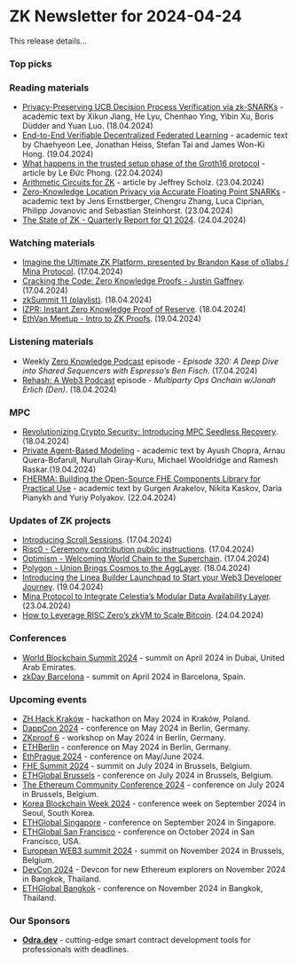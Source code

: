 # ZK Newsletter for 2024-04-24
This release details...

### Top picks

### Reading materials 
* [Privacy-Preserving UCB Decision Process Verification via zk-SNARKs](https://arxiv.org/pdf/2404.12186) - academic text by Xikun Jiang, He Lyu, Chenhao Ying, Yibin Xu, Boris Düdder and Yuan Luo. (18.04.2024)
* [End-to-End Verifiable Decentralized Federated Learning](https://arxiv.org/pdf/2404.12623) - academic text by Chaehyeon Lee, Jonathan Heiss, Stefan Tai and James Won-Ki Hong. (19.04.2024)
* [What happens in the trusted setup phase of the Groth16 protocol](https://leducphong.medium.com/what-happens-in-the-trusted-setup-phase-of-the-groth16-protocol-0a7764ac8080) - article by Le Đức Phong. (22.04.2024)
* [Arithmetic Circuits for ZK](https://www.rareskills.io/post/arithmetic-circuit) - article by Jeffrey Scholz. (23.04.2024)
* [Zero-Knowledge Location Privacy via Accurate Floating Point SNARKs](https://arxiv.org/pdf/2404.14983) - academic text by Jens Ernstberger, Chengru Zhang, Luca Ciprian, Philipp Jovanovic and Sebastian Steinhorst. (23.04.2024)
* [The State of ZK - Quarterly Report for Q1 2024](https://zkv.xyz/the-state-of-zk/). (24.04.2024)

### Watching materials
* [Imagine the Ultimate ZK Platform, presented by Brandon Kase of o1labs / Mina Protocol](https://www.youtube.com/watch?v=dSfKQqTcW0I). (17.04.2024)
* [Cracking the Code: Zero Knowledge Proofs - Justin Gaffney](https://www.youtube.com/watch?v=BnaLs11rRSA). (17.04.2024)
* [zkSummit 11 (playlist)](https://www.youtube.com/playlist?list=PLj80z0cJm8QFy2umHqu77a8dbZSqpSH54). (18.04.2024)
* [IZPR: Instant Zero Knowledge Proof of Reserve](https://www.youtube.com/watch?v=7LOR8ZtBhQ4). (18.04.2024)
* [EthVan Meetup - Intro to ZK Proofs](https://www.youtube.com/watch?v=jUBVx7tmOws). (19.04.2024)

### Listening materials
* Weekly [Zero Knowledge Podcast](https://zeroknowledge.fm/320-2/) episode - *Episode 320: A Deep Dive into Shared Sequencers with Espresso’s Ben Fisch*. (17.04.2024) 
* [Rehash: A Web3 Podcast](https://www.youtube.com/watch?v=ErdxzFt1rEo) episode - *Multiparty Ops Onchain w/Jonah Erlich (Den)*. (18.04.2024) 

### MPC
* [Revolutionizing Crypto Security: Introducing MPC Seedless Recovery](https://medium.com/@theconnecterofficial/revolutionizing-crypto-security-introducing-mpc-seedless-recovery-e82055ea1520). (18.04.2024)
* [Private Agent-Based Modeling](https://arxiv.org/pdf/2404.12983) - academic text by Ayush Chopra, Arnau Quera-Bofarull, Nurullah Giray-Kuru, Michael Wooldridge and Ramesh Raskar.(19.04.2024)
* [FHERMA: Building the Open-Source FHE Components Library for Practical Use](https://eprint.iacr.org/2024/612.pdf) - academic text by Gurgen Arakelov, Nikita Kaskov, Daria Pianykh and Yuriy Polyakov. (22.04.2024)

### Updates of ZK projects
* [Introducing Scroll Sessions](https://scroll.io/blog/introducing-scroll-sessions). (17.04.2024)
* [Risc0 - Ceremony contribution public instructions](https://www.risczero.com/blog/ceremony-contribution-public-instructions). (17.04.2024)
* [Optimism - Welcoming World Chain to the Superchain](https://optimism.mirror.xyz/I4OlaW1XCW55FAsS0_S8uUqVz3wLZ-fS-4_f5vuWGEk). (17.04.2024)
* [Polygon - Union Brings Cosmos to the AggLayer](https://polygon.technology/blog/union-brings-cosmos-to-the-agglayer). (18.04.2024)
* [Introducing the Linea Builder Launchpad to Start your Web3 Developer Journey](https://linea.mirror.xyz/awFpUNXs6SSmqmNZHq_IkBWEHKUkHXBrKuap0SxvX0I). (19.04.2024)
* [Mina Protocol to Integrate Celestia’s Modular Data Availability Layer](https://minaprotocol.com/blog/celestia-da-integration). (23.04.2024)
* [How to Leverage RISC Zero’s zkVM to Scale Bitcoin](https://www.risczero.com/blog/how-to-leverage-risc-zeros-zkvm-to-scale-bitcoin). (24.04.2024)

### Conferences
* [World Blockchain Summit 2024](https://www.worldblockchainsummit.com/dxb-apr-24) - summit on April 2024 in Dubai, United Arab Emirates.
* [zkDay Barcelona](https://zkbarcelona.xyz/) - summit on April 2024 in Barcelona, Spain.

### Upcoming events
* [ZH Hack Kraków](https://www.zkkrakow.com/) - hackathon on May 2024 in Kraków, Poland.
* [DappCon 2024](https://www.dappcon.io/) - conference on May 2024 in Berlin, Germany. 
* [ZKproof 6](https://zkproof.org/events/zkproof-6-berlin/) - workshop on May 2024 in Berlin, Germany. 
* [ETHBerlin](https://ethberlin.org/) - conference on May 2024 in Berlin, Germany.
* [EthPrague 2024](https://ethprague.com/) - conference on May/June 2024.
* [FHE Summit 2024](https://twitter.com/FHEOnchain/status/1777666116455911823/photo/1/) - summit on July 2024 in Brussels, Belgium. 
* [ETHGlobal Brussels](https://ethglobal.com/events/brussels) - conference on July 2024 in Brussels, Belgium. 
* [The Ethereum Community Conference 2024](https://ethcc.io/) - conference on July 2024 in Brussels, Belgium. 
* [Korea Blockchain Week 2024](https://koreablockchainweek.com/) - conference week on September 2024 in Seoul, South Korea.
* [ETHGlobal Singapore](https://ethglobal.com/events/singapore2024) - conference on September 2024 in Singapore.
* [ETHGlobal San Francisco](https://ethglobal.com/events/sanfrancisco2024) - conference on October 2024 in San Francisco, USA.
* [European WEB3 summit 2024](https://www.web3eurosummit.eu/) - summit on November 2024 in Brussels, Belgium.
* [DevCon 2024](https://devcon.org/) - Devcon for new Ethereum explorers on November 2024 in Bangkok, Thailand.
* [ETHGlobal Bangkok](https://ethglobal.com/events/bangkok) - conference on November 2024 in Bangkok, Thailand. 

### Our Sponsors
* **[Odra.dev](https://odra.dev)** - cutting-edge smart contract development tools for professionals with deadlines.
